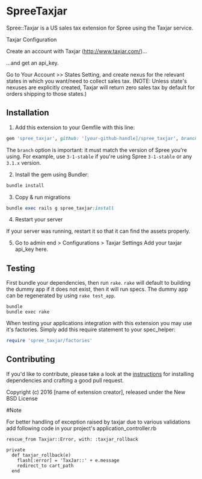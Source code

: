 SpreeTaxjar
===========

Spree::Taxjar is a US sales tax extension for Spree using the Taxjar service.

Taxjar Configuration

Create an account with Taxjar (http://www.taxjar.com/)...

...and get an api_key.

Go to Your Account >> States Setting, and create nexus for the relevant states in which you want/need to collect sales tax. (NOTE: Unless state's nexuses are explicitly created, Taxjar will return zero sales tax by default for orders shipping to those states.)

## Installation

1. Add this extension to your Gemfile with this line:
  ```ruby
  gem 'spree_taxjar', github: '[your-github-handle]/spree_taxjar', branch: 'X-X-stable'
  ```

  The `branch` option is important: it must match the version of Spree you're using.
  For example, use `3-1-stable` if you're using Spree `3-1-stable` or any `3.1.x` version.

2. Install the gem using Bundler:
  ```ruby
  bundle install
  ```

3. Copy & run migrations
  ```ruby
  bundle exec rails g spree_taxjar:install
  ```

4. Restart your server

  If your server was running, restart it so that it can find the assets properly.

5. Go to admin end > Configurations > Taxjar Settings
  Add your taxjar api_key here.

## Testing

First bundle your dependencies, then run `rake`. `rake` will default to building the dummy app if it does not exist, then it will run specs. The dummy app can be regenerated by using `rake test_app`.

```shell
bundle
bundle exec rake
```

When testing your applications integration with this extension you may use it's factories.
Simply add this require statement to your spec_helper:

```ruby
require 'spree_taxjar/factories'
```


## Contributing

If you'd like to contribute, please take a look at the
[instructions](CONTRIBUTING.md) for installing dependencies and crafting a good
pull request.

Copyright (c) 2016 [name of extension creator], released under the New BSD License

#Note

For better handling of exception raised by taxjar due to various validations add following code in your project's application_controller.rb

    rescue_from Taxjar::Error, with: :taxjar_rollback

    private
      def taxjar_rollback(e)
        flash[:error] = 'TaxJar::' + e.message
        redirect_to cart_path
      end

